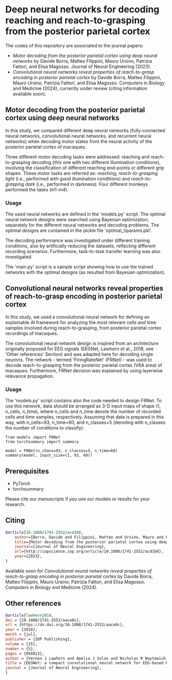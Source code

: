 # Deep neural networks for decoding reaching and reach-to-grasping from the posterior parietal cortex

The codes of this repository are associated to the journal papers:
* _Motor decoding from the posterior parietal cortex using deep neural networks_ by Davide Borra, Matteo Filippini, Mauro Ursino, Patrizia Fattori, and Elisa Magosso. Journal of Neural Engineering (2023).
* _Convolutional neural networks reveal properties of reach-to-grasp encoding in posterior parietal cortex_ by Davide Borra, Matteo Filippini, Mauro Ursino, Patrizia Fattori, and Elisa Magosso. Computers in Biology and Medicine (2024), currently under review (citing information available soon).

## Motor decoding from the posterior parietal cortex using deep neural networks
In this study, we compared different deep neural networks (fully-connected neural networks, convolutional neural networks, and recurrent neural networks) when decoding motor states from the neural activity of the posterior parietal cortex of macaques. 

Three different motor decoding tasks were addressed: reaching and reach-to-grasping decoding (this one with two different illumination conditions), involving the classification of different reaching end-points or different grip shapes. 
These motor tasks are referred as: _reaching_, _reach-to-grasping light_ (i.e., performed with good illumination conditions) and _reach-to-grasping dark_ (i.e., performed in darkness).
Four different monkeys performed the tasks (m1-m4).

### Usage
The used neural networks are defined in the 'models.py' script. 
The optimal neural network designs were searched using Bayesian optimization, separately for the different neural networks and decoding problems. 
The optimal designs are contained in the pickle file 'optimal_hparams.pkl'.  

The decoding performance was investigated under different training conditions, also by artificially reducing the datasets, reflecting different recording scenarios. Furthermore, task-to-task transfer learning was also investigated.

The 'main.py' script is a sample script showing how to use the trained networks with the optimal designs (as resulted from Bayesian optimization).

## Convolutional neural networks reveal properties of reach-to-grasp encoding in posterior parietal cortex
In this study, we used a convolutional neural network for defining an explainable AI framework for analyzing the most relevant cells and time samples involved during reach-to-grasping, from posterior parietal cortex recordings of macaques.

The convolutional neural network design is inspired from an architecture originally proposed for EEG signals (EEGNet, Lawhern et al., 2018, see 'Other references' Section) and was adapted here for decoding single neurons. The network - termed 'FiringRateNet' (FRNet) - was used to decode reach-to-grasping from the posterior parietal cortex (V6A area) of macaques. Furthermore, FRNet decision was explained by using layerwise relevance propagation.

### Usage
The 'models.py' script contains also the code needed to design FRNet.
To use this network, data should be arranged as 3-D input maps of shape (1, n_cells, n_time), where n_cells and n_time denote the number of recorded cells and time samples, respectively. Assuming that data is prepared in this way, with n_cells=93, n_time=60, and n_classes=5 (denoting with n_classes the number of conditions to classify):

```
from models import FRNet
from torchsummary import summary

model = FRNet(n_chans=93, n_classes=5, n_time=60)
summary(model, input_size=(1, 93, 60))
```

## Prerequisites
* PyTorch
* torchsummary

Please cite our manuscripts if you use our models or results for your research.

## Citing
```bibtex
@article{10.1088/1741-2552/acd1b6,
	author={Borra, Davide and Filippini, Matteo and Ursino, Mauro and Fattori, Patrizia and Magosso, Elisa},
	title={Motor decoding from the posterior parietal cortex using deep neural networks},
	journal={Journal of Neural Engineering},
	url={http://iopscience.iop.org/article/10.1088/1741-2552/acd1b6},
	year={2023},
}
```
Available soon for _Convolutional neural networks reveal properties of reach-to-grasp encoding in posterior parietal cortex_ by Davide Borra, Matteo Filippini, Mauro Ursino, Patrizia Fattori, and Elisa Magosso. Computers in Biology and Medicine (2024).

## Other references
```bibtex
@article{lawhern2018,
doi = {10.1088/1741-2552/aace8c},
url = {https://dx.doi.org/10.1088/1741-2552/aace8c},
year = {2018},
month = {jul},
publisher = {IOP Publishing},
volume = {15},
number = {5},
pages = {056013},
author = {Vernon J Lawhern and Amelia J Solon and Nicholas R Waytowich and Stephen M Gordon and Chou P Hung and Brent J Lance},
title = {EEGNet: a compact convolutional neural network for EEG-based brain–computer interfaces},
journal = {Journal of Neural Engineering},
}
```
